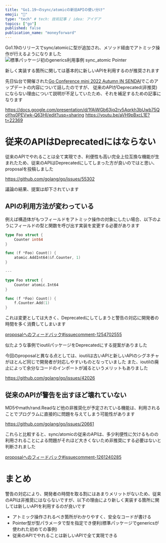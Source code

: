 ```yaml
---
title: "Go1.19~のsync/atomicの新旧APIの使い分け"
emoji: "👋"
type: "tech" # tech: 技術記事 / idea: アイデア
topics: ["go"]
published: false
publication_name: "moneyforward"
---
```


Go1.19のリリースでsync/atomicに型が追加され、メソッド経由でアトミック操作が行えるようになりました
![標準パッケージ初のgenerics利用事例 _sync_atomic Pointer_](https://user-images.githubusercontent.com/49834542/196239608-5a76ca3f-1330-40b2-8d7d-16a42b20dbc4.png)

新しく実装する箇所に関しては基本的に新しいAPIを利用するのが推奨されます

先日仙台で開催された[Go Conference mini 2022 Autumn IN SENDAI](https://sendaigo.connpass.com/event/256463/)でこのアップデートの内容について話したのですが、 従来のAPIがDeprecated(非推奨)にならない理由について説明が不足していたため、それを補足するための記事になります

https://docs.google.com/presentation/d/1fAiWGb63jq2rv5Aqrkh3bUwb75QoYhs0PEVwk-Q63HI/edit?usp=sharing
https://youtu.be/aVH9pBxcL1E?t=22369

# 従来のAPIはDeprecatedにはならない
従来のAPIでやれることは全て実現でき、利便性も高い完全上位互換な機能が生まれたため、従来のAPIはDeprecatedにしてしまった方が良いのではと思い、proposalを投稿しました

https://github.com/golang/go/issues/55302

議論の結果、提案は却下されています

## APIの利用方法が変わっている

例えば構造体がもつフィールドをアトミック操作の対象にしたい場合、以下のようにフィールドの型と関数を呼び出す実装を変更する必要があります

```go
type Foo struct {
	Counter int64
}

func (f *Foo) Count() {
	atomic.AddInt64(&f.Counter, 1)
}

---

type Foo struct {
	Counter atomic.Int64
}

func (f *Foo) Count() {
	f.Counter.Add(1)
}
```

これは変更としては大きく、Deprecatedにしてしまうと警告の対応に開発者の時間を多く消費してしまいます

[proposalへのフィードバック#issuecomment-1254702555](https://github.com/golang/go/issues/55302#issuecomment-1254702555)

似たような事例でioutilパッケージをDeprecatedにする提案がありました

今回のproposalと異なる点としては、ioutilは古いAPIと新しいAPIのシグネチャがほとんど同じで開発者が対応しやすいものとなっていました
また、ioutilの廃止によって余分なコードのインポートが減るというメリットもありました

https://github.com/golang/go/issues/42026

## 従来のAPIが警告を出すほど壊れていない
MD5やmath/rand.Readなど他の非推奨化が予定されている機能は、利用されることでプログラムに直接的に問題を与えてしまう可能性があります

https://github.com/golang/go/issues/20661

これらと比較すると、sync/atomicの従来のAPIは、多少利便性に欠けるものの利用されることによる問題がそれほど大きくないため非推奨にする必要はないと判断されました

[proposalへのフィードバック#issuecomment-1261240285](https://github.com/golang/go/issues/55302#issuecomment-1261240285)

# まとめ
警告の対応により、開発者の時間を取る割にはあまりメリットがないため、従来のAPIは非推奨にはならないですが、以下の理由により新しく実装する箇所に関しては新しいAPIを利用するのが良いです
- アトミック操作されるべき箇所がわかりやすく、安全なコードが書ける
- Pointer型が型パラメータで型を指定でき便利(標準パッケージでgenericsが使われた初めての事例)
- 従来のAPIでやれることは新しいAPIで全て実現できる

